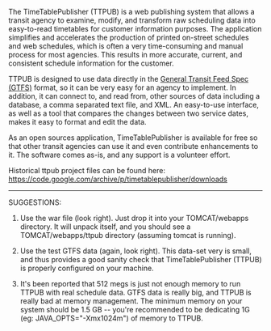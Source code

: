 The TimeTablePublisher (TTPUB) is a web publishing system that allows a transit agency to examine, modify, and transform raw scheduling data into easy-to-read timetables for customer information purposes.  The application simplifies and accelerates the production of printed on-street schedules and web schedules, which is often a very time-consuming and manual process for most agencies.  This results in more accurate, current, and consistent schedule information for the customer.


TTPUB is designed to use data directly in the [General Transit Feed Spec (GTFS)](http://code.google.com/transit/spec/transit_feed_specification.html) format, so it can be very easy for an agency to implement.  In addition, it can connect to, and read from, other sources of data including a database, a comma separated text file, and XML.  An easy-to-use interface, as well as a tool that compares the changes between two service dates, makes it easy to format and edit the data.

As an open sources application, TimeTablePublisher is available for free so that other transit agencies can use it and even contribute enhancements to it.  The software comes as-is, and any support is a volunteer effort.

Historical ttpub project files can be found here: https://code.google.com/archive/p/timetablepublisher/downloads

------------
SUGGESTIONS:

1. Use the war file (look right).  Just drop it into your TOMCAT/webapps directory.  It will unpack itself, and you should see a TOMCAT/webapps/ttpub directory (assuming tomcat is running).

2. Use the test GTFS data (again, look right).  This data-set very is small, and thus provides a good sanity check that TimeTablePublisher (TTPUB) is properly configured on your machine.

3. It's been reported that 512 megs is just not enough memory to run TTPUB with real schedule data.  GTFS data is really big, and TTPUB is really bad at memory management.  The minimum memory on your system should be 1.5 GB -- you're recommended to be dedicating 1G (eg: JAVA_OPTS="-Xmx1024m") of memory to TTPUB.

